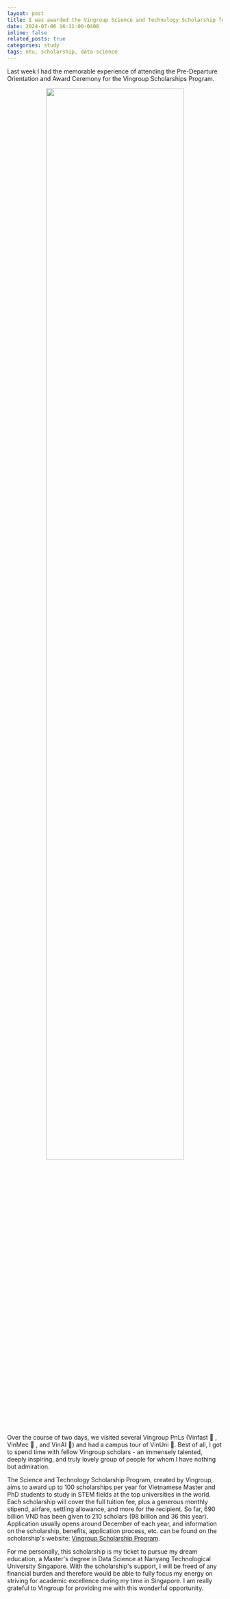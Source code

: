 ```yaml
---
layout: post
title: I was awarded the Vingroup Science and Technology Scholarship for Master's study.
date: 2024-07-06 16:11:00-0400
inline: false
related_posts: true
categories: study
tags: ntu, scholarship, data-science
---
```

Last week I had the memorable experience of attending the Pre-Departure Orientation and Award Ceremony for the Vingroup Scholarships Program. 

<center><img src="https://media.licdn.com/dms/image/v2/D5622AQEr2pbDSIjIFA/feedshare-shrink_2048_1536/feedshare-shrink_2048_1536/0/1720587817138?e=1748476800&v=beta&t=BiXlpfOoAE46wQk8S0XdK5JB4hmt8TEYnKwfa16T5UQ" style="width:80%;"/></center>


Over the course of two days, we visited several Vingroup PnLs (Vinfast 🚙 , VinMec 🏥 , and VinAI 🤖) and had a campus tour of VinUni 🏫. Best of all, I got to spend time with fellow Vingroup scholars - an immensely talented, deeply inspiring, and truly lovely group of people for whom I have nothing but admiration. 

The Science and Technology Scholarship Program, created by Vingroup, aims to award up to 100 scholarships per year for Vietnamese Master and PhD students to study in STEM fields at the top universities in the world. Each scholarship will cover the full tuition fee, plus a generous monthly stipend, airfare, settling allowance, and more for the recipient. So far, 690 billion VND has been given to 210 scholars (98 billion and 36 this year). Application usually opens around December of each year, and information on the scholarship, benefits, application process, etc. can be found on the scholarship's website: [Vingroup Scholarship Program](https://scholarships.vinuni.edu.vn/masters-ph-d-scholarship-program/). 

For me personally, this scholarship is my ticket to pursue my dream education, a Master's degree in Data Science at Nanyang Technological University Singapore. With the scholarship's support, I will be freed of any financial burden and therefore would be able to fully focus my energy on striving for academic excellence during my time in Singapore. I am really grateful to Vingroup for providing me with this wonderful opportunity.
